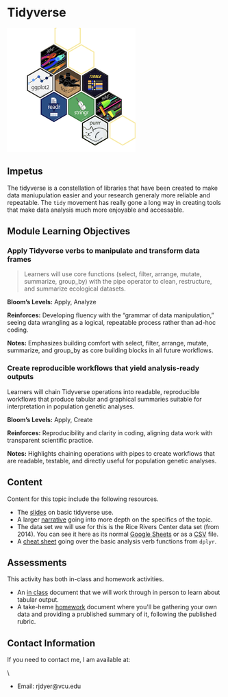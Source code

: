 # Tidyverse

![](https://raw.githubusercontent.com/DyerlabTeaching/Tidyverse/main/media/Tidyverse.png)

## Impetus

The tidyverse is a constellation of libraries that have been created to make data maniupulation easier and your research generaly more reliable and repeatable. The `tidy` movement has really gone a long way in creating tools that make data analysis much more enjoyable and accessable.

## Module Learning Objectives

### Apply Tidyverse verbs to manipulate and transform data frames

> Learners will use core functions (select, filter, arrange, mutate, summarize, group_by) with the pipe operator to clean, restructure, and summarize ecological datasets.

**Bloom’s Levels:** Apply, Analyze

**Reinforces:** Developing fluency with the “grammar of data manipulation,” seeing data wrangling as a logical, repeatable process rather than ad-hoc coding.

**Notes:** Emphasizes building comfort with select, filter, arrange, mutate, summarize, and group_by as core building blocks in all future workflows.

### Create reproducible workflows that yield analysis-ready outputs 

Learners will chain Tidyverse operations into readable, reproducible workflows that produce tabular and graphical summaries suitable for interpretation in population genetic analyses.

**Bloom’s Levels:** Apply, Create

**Reinforces:** Reproducibility and clarity in coding, aligning data work with transparent scientific practice.

**Notes:** Highlights chaining operations with pipes to create workflows that are readable, testable, and directly useful for population genetic analyses.

## Content

Content for this topic include the following resources.

-   The [slides](https://dyerlabteaching.github.io/Tidyverse/slides.html) on basic tidyverse use.
-   A larger [narrative](https://dyerlabteaching.github.io/Tidyverse/narrative.html) going into more depth on the specifics of the topic.
-   The data set we will use for this is the Rice Rivers Center data set (from 2014). You can see it here as its normal [Google Sheets](https://docs.google.com/spreadsheets/d/1Mk1YGH9LqjF7drJE-td1G_JkdADOU0eMlrP01WFBT8s/edit?usp=sharing) or as a [CSV](https://docs.google.com/spreadsheets/d/1Mk1YGH9LqjF7drJE-td1G_JkdADOU0eMlrP01WFBT8s/pub?gid=0&single=true&output=csv) file.
-   A [cheat sheet](https://github.com/rstudio/cheatsheets/raw/main/data-transformation.pdf) going over the basic analysis verb functions from `dplyr`.

## Assessments

This activity has both in-class and homework activities.

-   An [in class](https://dyerlabteaching.github.io/Tidyverse/in-class.html) document that we will work through in person to learn about tabular output.
-   A take-heme [homework](https://dyerlabteaching.github.io/Tidyverse/homework.html) document where you'll be gathering your own data and providing a prublished summary of it, following the published rubric.

## Contact Information

If you need to contact me, I am available at:

\
- Email: rjdyer\@vcu.edu
